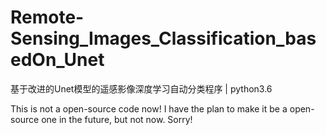 # Remote-Sensing_Images_Classification_basedOn_Unet
基于改进的Unet模型的遥感影像深度学习自动分类程序 | python3.6

This is not a open-source code now! I have the plan to make it be a open-source one in the future, but not now. Sorry!
